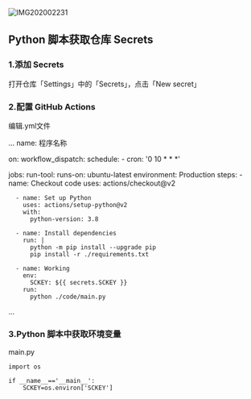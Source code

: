 ![IMG202002231](/images/山1.jpg)  
## Python 脚本获取仓库 Secrets
### 1.添加 Secrets
打开仓库「Settings」中的「Secrets」，点击「New secret」
### 2.配置 GitHub Actions
编辑.yml文件

...
name: 程序名称

on: 
  workflow_dispatch:
  schedule:
    - cron: '0 10  *  *  *'

jobs:
  run-tool:
    runs-on: ubuntu-latest
    environment: Production
    steps:
      - name: Checkout code
        uses: actions/checkout@v2

      - name: Set up Python
        uses: actions/setup-python@v2
        with:
          python-version: 3.8

      - name: Install dependencies
        run: |
          python -m pip install --upgrade pip
          pip install -r ./requirements.txt
      
      - name: Working
        env:
          SCKEY: ${{ secrets.SCKEY }}
        run: 
          python ./code/main.py
...
### 3.Python 脚本中获取环境变量
main.py

```
import os

if __name__=='__main__':
    SCKEY=os.environ['SCKEY']
```
